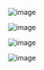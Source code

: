 ![image](https://github.com/user-attachments/assets/4da63f86-1649-40e7-9d06-e2d6538e0f07)

![image](https://github.com/user-attachments/assets/a506dd15-368d-49a9-aeb6-b93f1bc96307)

![image](https://github.com/user-attachments/assets/b2240926-b6eb-4a77-9a96-e098c4cbcfcd)

![image](https://github.com/user-attachments/assets/887d2ea4-5ca0-4f5c-9949-4236b03ba3e4)

